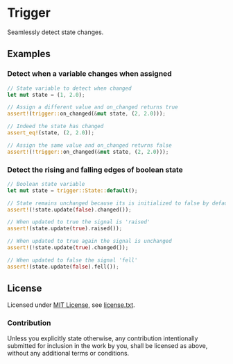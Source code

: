 Trigger
=======

Seamlessly detect state changes.

Examples
--------

### Detect when a variable changes when assigned

```rust
// State variable to detect when changed
let mut state = (1, 2.0);

// Assign a different value and on_changed returns true
assert!(trigger::on_changed(&mut state, (2, 2.0)));

// Indeed the state has changed
assert_eq!(state, (2, 2.0));

// Assign the same value and on_changed returns false
assert!(!trigger::on_changed(&mut state, (2, 2.0)));
```

### Detect the rising and falling edges of boolean state

```rust
// Boolean state variable
let mut state = trigger::State::default();

// State remains unchanged because its is initialized to false by default
assert!(!state.update(false).changed());

// When updated to true the signal is 'raised'
assert!(state.update(true).raised());

// When updated to true again the signal is unchanged
assert!(!state.update(true).changed());

// When updated to false the signal 'fell'
assert!(state.update(false).fell());
```

License
-------

Licensed under [MIT License](https://opensource.org/licenses/MIT), see [license.txt](license.txt).

### Contribution

Unless you explicitly state otherwise, any contribution intentionally submitted
for inclusion in the work by you, shall be licensed as above, without any additional terms or conditions.
